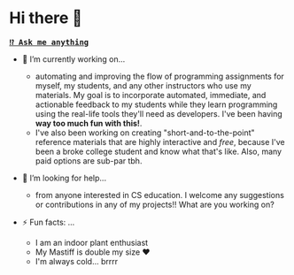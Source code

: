 # Hi there 👋
<kbd><strong>[⁉️ Ask me anything](https://github.com/RuizTheRuler/RuizTheRuler/issues/new?assignees=RuizTheRuler&labels=ama&template=ama.md&title=%5BAMA%5D)</strong>

- 🔭 I’m currently working on...
    -  automating and improving the flow of programming assignments for myself, my students, and any other instructors who use my materials. My goal is to incorporate automated, immediate, and actionable feedback to my students while they learn programming using the real-life tools they'll need as developers. I've been having **way too much fun with this!**. 
    -  I've also been working on creating "short-and-to-the-point" reference materials that are highly interactive and *free*, because I've been a broke college student and know what that's like. Also, many paid options are sub-par tbh.

- 🤔 I’m looking for help...
    -  from anyone interested in CS education. I welcome any suggestions or contributions in any of my projects!! What are you working on?
    
- ⚡ Fun facts: ...
    - I am an indoor plant enthusiast
    - My Mastiff is double my size :heart:
    - I'm always cold... brrrr


<!--
**RuizTheRuler/RuizTheRuler** is a ✨ _special_ ✨ repository because its `README.md` (this file) appears on your GitHub profile.

Here are some ideas to get you started:


- 🌱 I’m currently learning ...
- 👯 I’m looking to collaborate on ...
-  ...
- 💬 Ask me about ...
- 📫 How to reach me: ...
- 😄 Pronouns: ...
- ⚡ Fun fact: ...
-->
